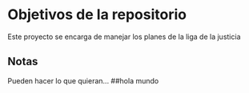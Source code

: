 # Objetivos de la repositorio

Este proyecto se encarga de manejar los planes de la liga de la justicia


## Notas
Pueden hacer lo que quieran...
##hola mundo
